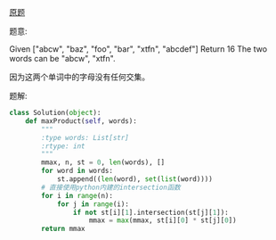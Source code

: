 [原题](https://leetcode.com/problems/maximum-product-of-word-length)

题意:

Given ["abcw", "baz", "foo", "bar", "xtfn", "abcdef"]
Return 16
The two words can be "abcw", "xtfn".

因为这两个单词中的字母没有任何交集。

题解:

```Python
class Solution(object):
    def maxProduct(self, words):
        """
        :type words: List[str]
        :rtype: int
        """
        mmax, n, st = 0, len(words), []
        for word in words:
            st.append((len(word), set(list(word))))
        # 直接使用python内建的intersection函数
        for i in range(n):
            for j in range(i):
                if not st[i][1].intersection(st[j][1]):
                    mmax = max(mmax, st[i][0] * st[j][0])
        return mmax
```
